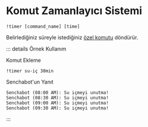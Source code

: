 # Komut Zamanlayıcı Sistemi <Badge type="danger" text="planned | not active" />

```
!timer [command_name] [time]
```

Belirlediğiniz süreyle istediğiniz [özel komutu](/tr/twitch-bot/custom-commands) döndürür.

::: details Örnek Kullanım

Komut Ekleme

```
!timer su-iç 30min
```

Senchabot'un Yanıt

```
Senchabot (08:00 AM): Su içmeyi unutma!
Senchabot (08:30 AM): Su içmeyi unutma!
Senchabot (09:00 AM): Su içmeyi unutma!
Senchabot (09:30 AM): Su içmeyi unutma!
```

:::

